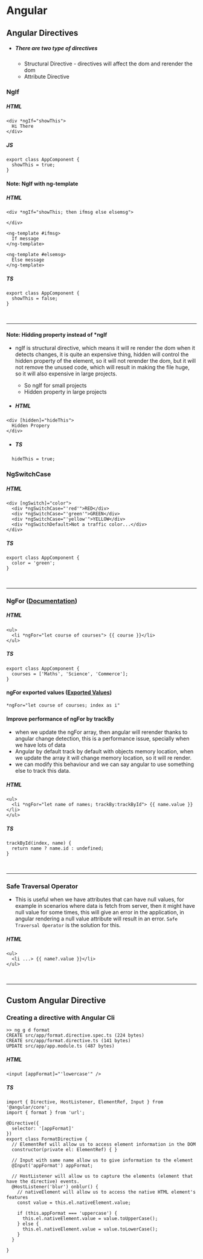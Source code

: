 # Angular

## Angular Directives
- ##### There are two type of directives
  - Structural Directive - directives will affect the dom and rerender the dom
  - Attribute Directive

### NgIf
##### HTML
~~~
<div *ngIf="showThis">
  Hi There
</div>
~~~

##### JS
~~~
export class AppComponent {
  showThis = true;
}
~~~

#### Note: NgIf with ng-template
##### HTML
~~~
<div *ngIf="showThis; then ifmsg else elsemsg">
  
</div>

<ng-template #ifmsg>
  If message
</ng-template>

<ng-template #elsemsg>
  Else message
</ng-template>
~~~

##### TS
~~~
export class AppComponent {
  showThis = false;
}
~~~
<br>
<hr>

#### Note: Hidding property instead of *ngIf
- ngIf is structural directive, which means it will re render the dom when it detects changes, it is quite an expensive thing, hidden will control the hidden property of the element, so it will not rerender the dom, but it will not remove the unused code, which will result in making the file huge, so it will also expensive in large projects.
  - So ngIf for small projects
  - Hidden property in large projects

- ##### HTML
~~~
<div [hidden]="hideThis">
  Hidden Propery
</div>
~~~

- ##### TS
~~~
  hideThis = true;
~~~

### NgSwitchCase
##### HTML
~~~
<div [ngSwitch]="color">
  <div *ngSwitchCase="'red'">RED</div>
  <div *ngSwitchCase="'green'">GREEN</div>
  <div *ngSwitchCase="'yellow'">YELLOW</div>
  <div *ngSwitchDefault>Not a traffic color...</div>
</div>
~~~

##### TS
~~~
export class AppComponent {
  color = 'green';
}

~~~
<br>
<hr>

### NgFor ([Documentation](https://angular.io/api/common/NgForOf))
##### HTML
~~~
<ul>
  <li *ngFor="let course of courses"> {{ course }}</li>
</ul>
~~~

##### TS
~~~
export class AppComponent {
  courses = ['Maths', 'Science', 'Commerce'];
}
~~~

#### ngFor exported values ([Exported Values](https://angular.io/api/common/NgForOf#local-variables))
~~~
*ngFor="let course of courses; index as i"
~~~

#### Improve performance of ngFor by trackBy
- when we update the ngFor array, then angular will rerender thanks to angular change detection, this is a performance issue, specially when we have lots of data
- Angular by default track by default with objects memory location, when we update the array it will change memory location, so it will re render.
- we can modify this behaviour and we can say angular to use something else to track this data.

##### HTML
~~~
<ul>
  <li *ngFor="let name of names; trackBy:trackById"> {{ name.value }}</li>
</ul>
~~~

##### TS
~~~
trackById(index, name) {
  return name ? name.id : undefined;
}
~~~

<br>
<hr>

### Safe Traversal Operator
- This is useful when we have attributes that can have null values, for example in scenarios where data is fetch from server, then it might have null value for some times, this will give an error in the application, in angular rendering a null value attribute will result in an error. `Safe Traversal Operator` is the solution for this.

##### HTML
~~~
<ul>
  <li ...> {{ name?.value }}</li>
</ul>
~~~
<br>
<hr>

## Custom Angular Directive

### Creating a directive with Angular Cli
~~~
>> ng g d format
CREATE src/app/format.directive.spec.ts (224 bytes)
CREATE src/app/format.directive.ts (141 bytes)
UPDATE src/app/app.module.ts (487 bytes)
~~~

##### HTML
~~~
<input [appFormat]="'lowercase'" />
~~~

##### TS
~~~
import { Directive, HostListener, ElementRef, Input } from '@angular/core';
import { format } from 'url';

@Directive({
  selector: '[appFormat]'
})
export class FormatDirective {
  // ElementRef will allow us to access element information in the DOM
  constructor(private el: ElementRef) { }

  // Input with same name allow us to give information to the element
  @Input('appFormat') appFormat;

  // HostListener will allow us to capture the elements (element that have the directive) events.
  @HostListener('blur') onblur() {
    // nativeElement will allow us to access the native HTML element's features
    const value = this.el.nativeElement.value;

    if (this.appFormat === 'uppercase') {
      this.el.nativeElement.value = value.toUpperCase();
    } else {
      this.el.nativeElement.value = value.toLowerCase();
    }
  }

}
~~~